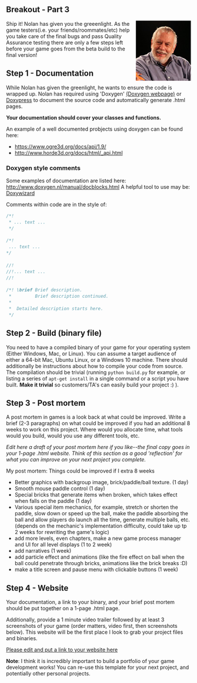 ## Breakout - Part 3

<img align="right" width="150px" src="./Media/Nolan_Bushnell_2013.jpg">
Ship it! Nolan has given you the greeenlight. As the game testers(i.e. your friends/roommates/etc) help you take care of the final bugs and pass Quality Assurance testing there are only a few steps left before your game goes from the beta build to the final version!

## Step 1 - Documentation
While Nolan has given the greenlight, he wants to ensure the code is wrapped up. Nolan has required using 'Doxygen' <a href="http://www.doxygen.nl/">(Doxygen webpage)</a> or [Doxypress](https://www.copperspice.com/documentation-doxypress.html) to document the source code and automatically generate .html pages. 

**Your documentation should cover your classes and functions.**

An example of a well documented probjects using doxygen can be found here:

- https://www.ogre3d.org/docs/api/1.9/
- http://www.horde3d.org/docs/html/_api.html

### Doxygen style comments

Some examples of documentation are listed here: http://www.doxygen.nl/manual/docblocks.html A helpful tool to use may be: [Doxywizard](http://www.doxygen.nl/manual/doxywizard_usage.html)

Comments within code are in the style of:

```cpp
/*!
 * ... text ...
 */

/*!
 ... text ...
*/

//!
//!... text ...
//!

/*! \brief Brief description.
 *         Brief description continued.
 *
 *  Detailed description starts here.
 */

```

## Step 2 - Build (binary file)
You need to have a compiled binary of your game for your operating system (Either Windows, Mac, or Linux). You can assume a target audience of either a 64-bit Mac, Ubuntu Linux, or a Windows 10 machine. There should additionally be instructions about how to compile your code from source. The compilation should be trivial (running `python build.py` for example, or listing a series of `apt-get install` in a single command or a script you have built. **Make it trivial** so customers/TA's can easily build your project :) ).

## Step 3 - Post mortem
A post mortem in games is a look back at what could be improved. Write a brief (2-3 paragraphs) on what could be improved if you had an additional 8 weeks to work on this project. Where would you allocate time, what tools would you build, would you use any different tools, etc.

*Edit here a draft of your post mortem here if you like--the final copy goes in your 1-page .html website. Think of this section as a good 'reflection' for what you can improve on your next project you complete.*

My post mortem:
Things could be improved if I extra 8 weeks
- Better graphics with backgroup image, brick/paddle/ball texture. (1 day)
- Smooth mouse paddle control (1 day)
- Special bricks that generate items when broken, which takes effect when falls on the paddle (1 day)
- Various special item mechanics, for example, stretch or shorten the paddle, slow down or speed up the ball, make the paddle absorbing the ball and allow players do launch all the time, generate multiple balls, etc. (depends on the mechanic's implementation difficulty, could take up tp 2 weeks for rewriting the game's logic)
- add more levels, even chapters, make a new game process manager and UI for all level displays (1 to 2 week)
- add narratives (1 week)
- add particle effect and animations (like the fire effect on ball when the ball could penetrate through bricks, animations like the brick breaks :D)
- make a title screen and pause menu with clickable buttons (1 week)

## Step 4 - Website

Your documentation, a link to your binary, and your brief post mortem should be put together on a 1-page .html page. 

Additionally, provide a 1 minute video trailer followed by at least 3 screenshots of your game (order matters, video first, then screenshots below). This website will be the first place I look to grab your project files and binaries. 

[Please edit and put a link to your website here](./Game/README.md)

**Note**: I think it is incredibly important to build a portfolio of your game development works! You can re-use this template for your next project, and potentially other personal projects.
